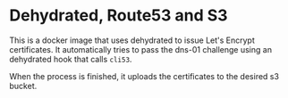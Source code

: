 # Dehydrated, Route53 and S3
This is a docker image that uses dehydrated to issue Let's Encrypt certificates.
It automatically tries to pass the dns-01 challenge using an dehydrated hook that calls `cli53`.

When the process is finished, it uploads the certificates to the desired s3 bucket.
